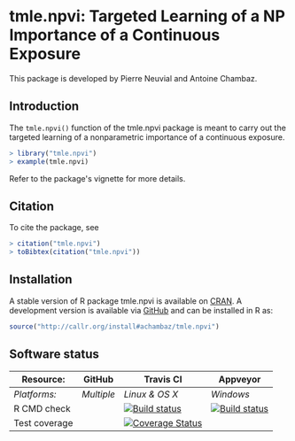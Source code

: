 # tmle.npvi: Targeted Learning of a NP Importance of a Continuous Exposure

This package is developed by Pierre Neuvial and Antoine Chambaz.
 
## Introduction

The `tmle.npvi()` function of the tmle.npvi  package is meant to carry out the
targeted learning of a nonparametric importance of a continuous exposure.

```r
> library("tmle.npvi")
> example(tmle.npvi)
```

Refer to the package's vignette for more details.


## Citation

To cite the package, see 

```r
> citation("tmle.npvi")
> toBibtex(citation("tmle.npvi"))
```

## Installation 

A    stable   version    of   R    package   tmle.npvi    is   available    on
[CRAN](https://cran.r-project.org/package=tmle.npvi).   A development  version
is available  via [GitHub](https://github.com/achambaz/tsml.cara.rct)  and can
be installed in R as:

```r 
source("http://callr.org/install#achambaz/tmle.npvi") 
```


## Software status

| Resource:     | GitHub        | Travis CI      | Appveyor         |
| ------------- | ------------------- | -------------- | ---------------- |
| _Platforms:_  | _Multiple_          | _Linux & OS X_ | _Windows_        |
| R CMD check  | | <a href="https://travis-ci.org/achambaz/tmle.npvi"><img src="https://travis-ci.org/achambaz/tmle.npvi.svg" alt="Build status"></a> | <a href="https://ci.appveyor.com/project/achambaz/tmle-npvi"><img src="https://ci.appveyor.com/api/projects/status/github/achambaz/tmle.npvi?svg=true" alt="Build status"></a> |
| Test coverage | | <a href="https://codecov.io/gh/achambaz/tmle.npvi"><img src="https://codecov.io/gh/achambaz/tmle.npvi/branch/master/graph/badge.svg" alt="Coverage Status"/></a> | |
